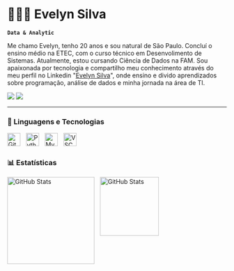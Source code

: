 # 👩🏻‍💻 Evelyn Silva

**`Data & Analytic`**

Me chamo Evelyn, tenho 20 anos e sou natural de São Paulo. Concluí o ensino médio na ETEC, com o curso técnico em Desenvolimento de Sistemas. Atualmente, estou cursando Ciência de Dados na FAM. Sou apaixonada por tecnologia e compartilho meu conhecimento através do meu perfil no Linkedin "[Evelyn Silva](https://www.linkedin.com/in/evelynsilvaback")", onde ensino e divido aprendizados sobre programação, análise de dados e minha jornada na área de TI.

<div> 
  <a href = "mailto:evelynback@gmail.com"><img src="https://img.shields.io/badge/Gmail-D14836?style=for-the-badge&logo=gmail&logoColor=white"></a>
  <a href="https://www.linkedin.com/in/evelynsilvaback" target="_blank"><img src="https://img.shields.io/badge/-LinkedIn-%230077B5?style=for-the-badge&logo=linkedin&logoColor=white" target="_blank"></a>

---

### 🤖 Linguagens e Tecnologias

<img 
    align="left" 
    alt="Git" 
    title="Git"
    width="30px" 
    style="padding-right: 10px;" 
    src="https://cdn.jsdelivr.net/gh/devicons/devicon@latest/icons/git/git-original.svg" 
/>
<img 
    align="left" 
    alt="Python" 
    title="Python"
    width="30px" 
    style="padding-right: 10px;" 
    src="https://cdn.jsdelivr.net/gh/devicons/devicon@latest/icons/python/python-original.svg" 
/>

<img 
    align="left" 
    alt="MySQL" 
    title="MySQL"
    width="30px" 
    style="padding-right: 10px;" 
    src="https://devicon-website.vercel.app/api/mysql/original.svg" 
/>

<img 
    align="left" 
    alt="VSCODE" 
    title="VSCODE"
    width="30px" 
    style="padding-right: 10px;" 
    src="https://devicon-website.vercel.app/api/vscode/original.svg" 
/>
<br/>
<br/>

### 📊 Estatísticas

<p>
  <img 
    align="left" 
    alt="GitHub Stats" 
    height="200" 
    style="padding-right: 10px;" 
    src="https://github-readme-stats.vercel.app/api?username=evelynvas&show_icons=true&theme=dark&include_all_commits=true&locale=pt-br" 
  />

<img 
      align="left" 
      alt="GitHub Stats" 
      height="135" 
      src="https://github-readme-stats.vercel.app/api/top-langs/?username=evelynvas&theme=dark&layout=compact&custom_title=Tecnologias&langs_count=9" 
  />

</p>
